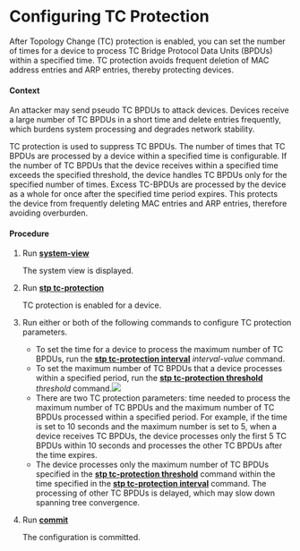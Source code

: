 Configuring TC Protection
=========================

After Topology Change (TC) protection is enabled, you can set the number of times for a device to process TC Bridge Protocol Data Units (BPDUs) within a specified time. TC protection avoids frequent deletion of MAC address entries and ARP entries, thereby protecting devices.

#### Context

An attacker may send pseudo TC BPDUs to attack devices. Devices receive a large number of TC BPDUs in a short time and delete entries frequently, which burdens system processing and degrades network stability.

TC protection is used to suppress TC BPDUs. The number of times that TC BPDUs are processed by a device within a specified time is configurable. If the number of TC BPDUs that the device receives within a specified time exceeds the specified threshold, the device handles TC BPDUs only for the specified number of times. Excess TC-BPDUs are processed by the device as a whole for once after the specified time period expires. This protects the device from frequently deleting MAC entries and ARP entries, therefore avoiding overburden.


#### Procedure

1. Run [**system-view**](cmdqueryname=system-view)
   
   
   
   The system view is displayed.
2. Run [**stp tc-protection**](cmdqueryname=stp+tc-protection)
   
   
   
   TC protection is enabled for a device.
3. Run either or both of the following commands to configure TC protection parameters.
   
   
   * To set the time for a device to process the maximum number of TC BPDUs, run the [**stp tc-protection interval**](cmdqueryname=stp+tc-protection+interval) *interval-value* command.
   * To set the maximum number of TC BPDUs that a device processes within a specified period, run the [**stp tc-protection threshold**](cmdqueryname=stp+tc-protection+threshold) *threshold* command.![](../../../../public_sys-resources/note_3.0-en-us.png) 
   * There are two TC protection parameters: time needed to process the maximum number of TC BPDUs and the maximum number of TC BPDUs processed within a specified period. For example, if the time is set to 10 seconds and the maximum number is set to 5, when a device receives TC BPDUs, the device processes only the first 5 TC BPDUs within 10 seconds and processes the other TC BPDUs after the time expires.
   * The device processes only the maximum number of TC BPDUs specified in the [**stp tc-protection threshold**](cmdqueryname=stp+tc-protection+threshold) command within the time specified in the [**stp tc-protection interval**](cmdqueryname=stp+tc-protection+interval) command. The processing of other TC BPDUs is delayed, which may slow down spanning tree convergence.
4. Run [**commit**](cmdqueryname=commit)
   
   
   
   The configuration is committed.